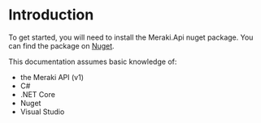 # Introduction

To get started, you will need to install the Meraki.Api nuget package.
You can find the package on [Nuget](https://www.nuget.org/packages/Meraki.Api/).

This documentation assumes basic knowledge of:
* the Meraki API (v1)
* C#
* .NET Core
* Nuget
* Visual Studio
 